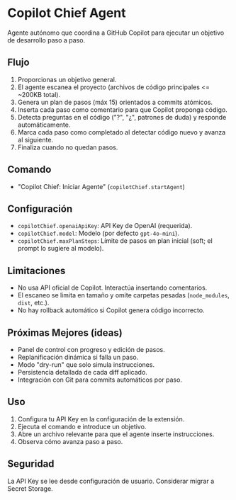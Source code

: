 # Copilot Chief Agent

Agente autónomo que coordina a GitHub Copilot para ejecutar un objetivo de desarrollo paso a paso.

## Flujo
1. Proporcionas un objetivo general.
2. El agente escanea el proyecto (archivos de código principales <= ~200KB total).
3. Genera un plan de pasos (máx 15) orientados a commits atómicos.
4. Inserta cada paso como comentario para que Copilot proponga código.
5. Detecta preguntas en el código ("?", "¿", patrones de duda) y responde automáticamente.
6. Marca cada paso como completado al detectar código nuevo y avanza al siguiente.
7. Finaliza cuando no quedan pasos.

## Comando
- "Copilot Chief: Iniciar Agente" (`copilotChief.startAgent`)

## Configuración
- `copilotChief.openaiApiKey`: API Key de OpenAI (requerida).
- `copilotChief.model`: Modelo (por defecto `gpt-4o-mini`).
- `copilotChief.maxPlanSteps`: Límite de pasos en plan inicial (soft; el prompt lo sugiere al modelo).

## Limitaciones
- No usa API oficial de Copilot. Interactúa insertando comentarios.
- El escaneo se limita en tamaño y omite carpetas pesadas (`node_modules`, `dist`, etc.).
- No hay rollback automático si Copilot genera código incorrecto.

## Próximas Mejores (ideas)
- Panel de control con progreso y edición de pasos.
- Replanificación dinámica si falla un paso.
- Modo "dry-run" que solo simula instrucciones.
- Persistencia detallada de cada diff aplicado.
- Integración con Git para commits automáticos por paso.

## Uso
1. Configura tu API Key en la configuración de la extensión.
2. Ejecuta el comando e introduce un objetivo.
3. Abre un archivo relevante para que el agente inserte instrucciones.
4. Observa cómo avanza paso a paso.

## Seguridad
La API Key se lee desde configuración de usuario. Considerar migrar a Secret Storage.
